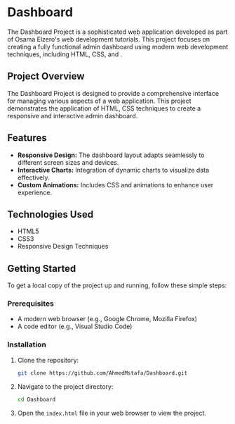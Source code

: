 # Dashboard

The Dashboard Project is a sophisticated web application developed as part of Osama Elzero's web development tutorials. This project focuses on creating a fully functional admin dashboard using modern web development techniques, including HTML, CSS, and .

## Project Overview

The Dashboard Project is designed to provide a comprehensive interface for managing various aspects of a web application. This project demonstrates the application of HTML, CSS techniques to create a responsive and interactive admin dashboard.

## Features

- **Responsive Design:** The dashboard layout adapts seamlessly to different screen sizes and devices.
- **Interactive Charts:** Integration of dynamic charts to visualize data effectively.
- **Custom Animations:** Includes CSS and animations to enhance user experience.

## Technologies Used

- HTML5
- CSS3
- Responsive Design Techniques

## Getting Started

To get a local copy of the project up and running, follow these simple steps:

### Prerequisites

- A modern web browser (e.g., Google Chrome, Mozilla Firefox)
- A code editor (e.g., Visual Studio Code)

### Installation

1. Clone the repository:
    ```bash
    git clone https://github.com/AhmedMstafa/Dashboard.git
    ```
2. Navigate to the project directory:
    ```bash
    cd Dashboard
    ```
3. Open the `index.html` file in your web browser to view the project.

